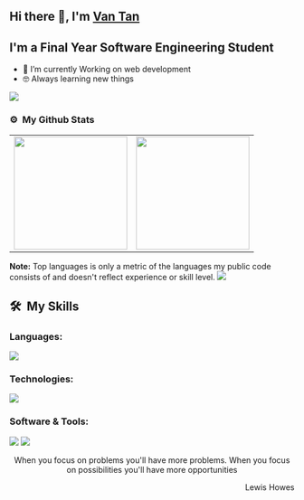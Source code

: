 
## Hi there 👋, I'm [Van Tan](https://www.github.com/bvtandev)

## I'm a Final Year Software Engineering Student

- 🌱 I’m currently Working on web development 
- 🤓 Always learning new things



<img src="https://user-images.githubusercontent.com/73097560/115834477-dbab4500-a447-11eb-908a-139a6edaec5c.gif">

### ⚙️ &nbsp;**My Github Stats**

<table style="width:100%">
  <tr>
    <td>  <img height="200em" src="https://github-readme-stats.vercel.app/api/top-langs/?username=bvtandev&langs_count=8&layout=compact&hide_border=true&theme=react" /></td>
    <td>
  <img height="200em" src="https://github-readme-stats.vercel.app/api?username=bvtandev&show_icons=true&theme=react&hide_border=true" />
    </td>
  
  </tr>
</table>
<b>Note:</b> Top languages is only a metric of the languages my public code consists of and doesn't reflect experience or skill level.
<img src="https://user-images.githubusercontent.com/73097560/115834477-dbab4500-a447-11eb-908a-139a6edaec5c.gif">

## **🛠 &nbsp;My Skills**

### **Languages:**

  <img src="https://skillicons.dev/icons?i=html,css,scss,cs,js,ts" />

### **Technologies:**

  <img src="https://skillicons.dev/icons?i=nodejs,express,nestjs,mongodb,mysql,postgresql,react,redux,firebase,mui" />

### **Software & Tools:**

  <img src="https://skillicons.dev/icons?i=git,github,gitlab,vscode,visualstudio,docker," />
  
<img src="https://user-images.githubusercontent.com/73097560/115834477-dbab4500-a447-11eb-908a-139a6edaec5c.gif">



<div align="center">

When you focus on problems you'll have more problems. When you focus on possibilities you'll have more opportunities

</div>

<div align="right">

Lewis Howes

</div>
